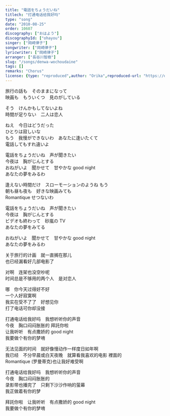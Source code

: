 ```yaml
---
title: "電話をちょうだいね"
titlech: "打通电话给我好吗"
type: "song"
date: "2010-08-25"
order: 10607
discography: ["おはよう"]
discographyId: ["ohayou"]
singer: ["岡崎律子"]
songwriter: ["岡崎律子"]
lyricwriter: ["岡崎律子"]
arranger: ["長谷川智樹"]
slug: "/songs/denwa-wochoudaine"
tags: []
remarks: "Chorus"
license: {type: "reproduced",author: "Orika",reproduced-url: "https://orikamushi.netlify.app/",reproduced-website: "織歌蟲網站"}
---
```


旅行の話も　そのままになって   
映画も　もういくつ　見のがしている   
  
そう　けんかもしてないよね   
時間が足りない　二人は恋人   
  
ねえ　今日はどうだった   
ひとりは寂しいな   
もう　我慢ができないわ　あなたに逢いたくて   
電話してもすれ違いよ   
  
電話をちょうだいね　声が聞きたい   
今夜は　胸がじんとする   
おねがいよ　聞かせて　甘やかな good night   
あなたの夢をみるわ   
  
  
逢えない時間だけ　スローモーションのようね もう　  
朝も昼も夜も　好きな映画みても   
Romantique せつないわ   
  
電話をちょうだいね　声が聞きたい   
今夜は　胸がじんとする   
ビデオも終わって　砂嵐の TV   
あなたの夢をみてる   
  
おねがいよ　聞かせて　甘やかな good night   
あなたの夢をみるわ  

<!-- 翻译 -->

关于旅行的计画　就一直搁在那儿   
也已经漏看好几部电影了   
  
对啊　连架也没空吵呢   
时间总是不够用的两个人　是对恋人   
  
哪　你今天过得好不好   
一个人好寂寞啊   
我实在受不了了　好想见你   
打了电话可你却没接   
  
打通电话给我好吗　我想听听你的声音   
今夜　胸口闷闷胀胀的 拜託你啦　  
让我听听　有点撒娇的 good night   
我要做个有你的梦唷   
  
  
无法见面的时间　就好像慢动作一样度日如年啊   
我已经　不分早晨或白天夜晚　就算看我喜欢的电影 裡面的   
Romantique (罗曼蒂克)也让我好难受啊   
  
打通电话给我好吗　我想听听你的声音   
今夜　胸口闷闷胀胀的   
录影带也播完了　只剩下沙沙作响的萤幕   
我正做着有你的梦   
  
拜託你啦　让我听听　有点撒娇的 good night   
我要做个有你的梦唷
